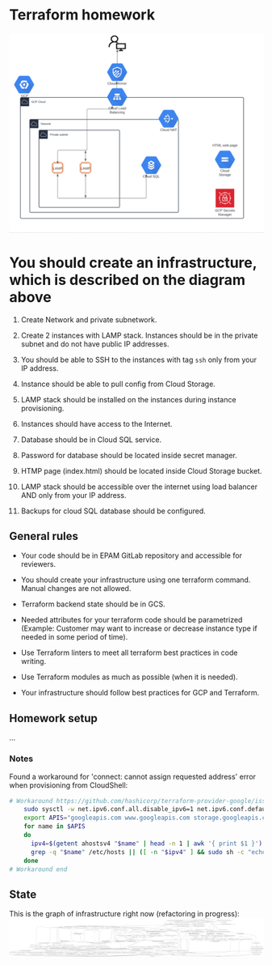 # Terraform homework

![scheme](images/scheme.png)

# You should create an infrastructure, which is described on the diagram above

1. Create Network and private subnetwork.

2. Create 2 instances with LAMP stack. Instances should be in the private subnet and do not have public IP addresses.

3. You should be able to SSH to the instances with tag `ssh` only from your IP address.

4. Instance should be able to pull config from Cloud Storage.

5. LAMP stack should be installed on the instances during instance provisioning.

6. Instances should have access to the Internet.

7. Database should be in Cloud SQL service.

8. Password for database should be located inside secret manager.

9. HTMP page (index.html) should be located inside Cloud Storage bucket.

10. LAMP stack should be accessible over the internet using load balancer AND only from your IP address.

11. Backups for cloud SQL database should be configured.

## General rules

* Your code should be in EPAM GitLab repository and accessible for reviewers.

* You should create your infrastructure using one terraform command. Manual changes are not allowed.

* Terraform backend state should be in GCS.

* Needed attributes for your terraform code should be parametrized (Example: Customer may want to increase or decrease instance type if needed in some period of time).

* Use Terraform linters to meet all terraform best practices in code writing.

* Use Terraform modules as much as possible (when it is needed).

* Your infrastructure should follow best practices for GCP and Terraform.

## Homework setup

...

### Notes

Found a workaround for 'connect: cannot assign requested address' error when provisioning from CloudShell:

```bash
# Workaround https://github.com/hashicorp/terraform-provider-google/issues/6782
    sudo sysctl -w net.ipv6.conf.all.disable_ipv6=1 net.ipv6.conf.default.disable_ipv6=1 net.ipv6.conf.lo.disable_ipv6=1 > /dev/null
    export APIS="googleapis.com www.googleapis.com storage.googleapis.com iam.googleapis.com container.googleapis.com cloudresourcemanager.googleapis.com"
    for name in $APIS
    do
      ipv4=$(getent ahostsv4 "$name" | head -n 1 | awk '{ print $1 }')
      grep -q "$name" /etc/hosts || ([ -n "$ipv4" ] && sudo sh -c "echo '$ipv4 $name' >> /etc/hosts")
    done
# Workaround end
```





## State

This is the graph of infrastructure right now (refactoring in progress):
![graph1](images/graph5.png)
